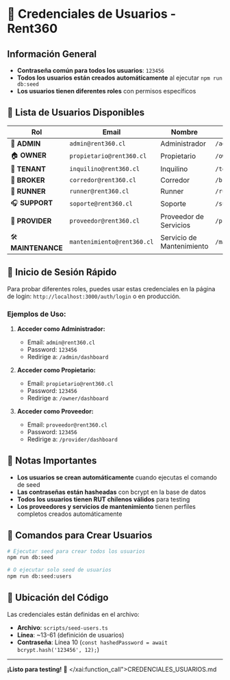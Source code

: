 # 🔐 Credenciales de Usuarios - Rent360

## Información General
- **Contraseña común para todos los usuarios**: `123456`
- **Todos los usuarios están creados automáticamente** al ejecutar `npm run db:seed`
- **Los usuarios tienen diferentes roles** con permisos específicos

## 👥 Lista de Usuarios Disponibles

| Rol | Email | Nombre | Dashboard |
|-----|-------|--------|-----------|
| 👑 **ADMIN** | `admin@rent360.cl` | Administrador | `/admin/dashboard` |
| 🏠 **OWNER** | `propietario@rent360.cl` | Propietario | `/owner/dashboard` |
| 🏢 **TENANT** | `inquilino@rent360.cl` | Inquilino | `/tenant/dashboard` |
| 💼 **BROKER** | `corredor@rent360.cl` | Corredor | `/broker/dashboard` |
| 🏃 **RUNNER** | `runner@rent360.cl` | Runner | `/runner/dashboard` |
| 🎧 **SUPPORT** | `soporte@rent360.cl` | Soporte | `/support/dashboard` |
| 🔧 **PROVIDER** | `proveedor@rent360.cl` | Proveedor de Servicios | `/provider/dashboard` |
| 🛠️ **MAINTENANCE** | `mantenimiento@rent360.cl` | Servicio de Mantenimiento | `/maintenance` |

## 🚀 Inicio de Sesión Rápido

Para probar diferentes roles, puedes usar estas credenciales en la página de login: `http://localhost:3000/auth/login` o en producción.

### Ejemplos de Uso:

1. **Acceder como Administrador:**
   - Email: `admin@rent360.cl`
   - Password: `123456`
   - Redirige a: `/admin/dashboard`

2. **Acceder como Propietario:**
   - Email: `propietario@rent360.cl`
   - Password: `123456`
   - Redirige a: `/owner/dashboard`

3. **Acceder como Proveedor:**
   - Email: `proveedor@rent360.cl`
   - Password: `123456`
   - Redirige a: `/provider/dashboard`

## 📝 Notas Importantes

- **Los usuarios se crean automáticamente** cuando ejecutas el comando de seed
- **Las contraseñas están hasheadas** con bcrypt en la base de datos
- **Todos los usuarios tienen RUT chilenos válidos** para testing
- **Los proveedores y servicios de mantenimiento** tienen perfiles completos creados automáticamente

## 🔧 Comandos para Crear Usuarios

```bash
# Ejecutar seed para crear todos los usuarios
npm run db:seed

# O ejecutar solo seed de usuarios
npm run db:seed:users
```

## 📍 Ubicación del Código

Las credenciales están definidas en el archivo:
- **Archivo**: `scripts/seed-users.ts`
- **Línea**: ~13-61 (definición de usuarios)
- **Contraseña**: Línea 10 (`const hashedPassword = await bcrypt.hash('123456', 12);`)

---

**¡Listo para testing!** 🎯</contents>
</xai:function_call">CREDENCIALES_USUARIOS.md
